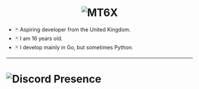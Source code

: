 <h1 align="center"><img src="https://github.com/mt6x/mt6x/blob/main/standard.gif" alt="MT6X"></h1>

- 🃏 Aspiring developer from the United Kingdom.
- 🃏 I am 16 years old.
- 🃏 I develop mainly in Go, but sometimes Python.

<hr>
<h1 align="centre"><img src="https://lanyard.cnrad.dev/api/1096157680567062548" alt="Discord Presence"></h1>

